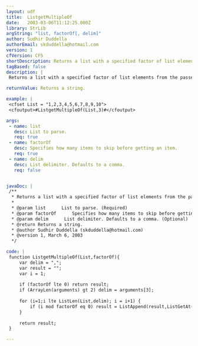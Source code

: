```yaml
---
layout: udf
title:  ListgetMultipleOf
date:   2003-03-06T11:12:25.000Z
library: StrLib
argString: "list, factorOf[, delim]"
author: Sudhir Duddella
authorEmail: skduddella@hotmail.com
version: 1
cfVersion: CF5
shortDescription: Returns a list with a specified factor of list elements from the passed list .
tagBased: false
description: |
 Returns a list with a specified factor of list elements from the passed list. Special delimeters (non-comma) can be specified in the optional final argument.

returnValue: Returns a string.

example: |
 <cfset List = "1,2,3,4,5,6,7,8,9,10">
 <cfoutput>#ListgetMultipleOf(List,3)#</cfoutput>

args:
 - name: list
   desc: List to parse.
   req: true
 - name: factorOf
   desc: Specifies how many items to skip before getting an item.
   req: true
 - name: delim
   desc: List delimiter. Defaults to a comma.
   req: false


javaDoc: |
 /**
  * Returns a list with a specified factor of list elements from the passed list .
  * 
  * @param list      List to parse. (Required)
  * @param factorOf      Specifies how many items to skip before getting an item. (Required)
  * @param delim      List delimiter. Defaults to a comma. (Optional)
  * @return Returns a string. 
  * @author Sudhir Duddella (skduddella@hotmail.com) 
  * @version 1, March 6, 2003 
  */

code: |
 function ListgetMultipleOf(List,factorOf){
     var delim = ",";
     var result = "";
     var i = 1;
     
     if (factorOf lte 0) return result;
     if (ArrayLen(arguments) gt 2) delim = arguments[3];
             
     for (i=1;i lte ListLen(List,delim); i = i+1) {
         if (i mod factorOf eq 0) result = ListAppend(result,ListGetAt(List,i,delim),delim);
     }
         
     return result;
 }

---
```


